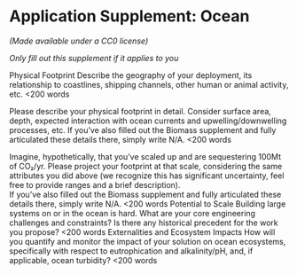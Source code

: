 # Application Supplement: Ocean

_(Made available under a CC0 license)_

_Only fill out this supplement if it applies to you_

Physical Footprint
Describe the geography of your deployment, its relationship to coastlines, shipping channels, other human or animal activity, etc.
<200 words

Please describe your physical footprint in detail. Consider surface area, depth, expected interaction with ocean currents and upwelling/downwelling processes, etc.
If you’ve also filled out the Biomass supplement and fully articulated these details there, simply write N/A.
<200 words

Imagine, hypothetically, that you’ve scaled up and are sequestering 100Mt of CO₂/yr. Please project your footprint at that scale, considering the same attributes you did above (we recognize this has significant uncertainty, feel free to provide ranges and a brief description).  
If you’ve also filled out the Biomass supplement and fully articulated these details there, simply write N/A.
<200 words
Potential to Scale
Building large systems on or in the ocean is hard. What are your core engineering challenges and constraints? Is there any historical precedent for the work you propose?
<200 words
Externalities and Ecosystem Impacts
How will you quantify and monitor the impact of your solution on ocean ecosystems, specifically with respect to eutrophication and alkalinity/pH, and, if applicable, ocean turbidity?
<200 words
